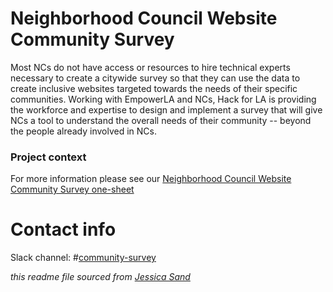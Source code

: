 # Neighborhood Council Website Community Survey 

Most NCs do not have access or resources to hire technical experts necessary to create a citywide survey so that they can use the data to create inclusive websites targeted towards the needs of their specific communities. Working with EmpowerLA and NCs, Hack for LA is providing the workforce and expertise to design and implement a survey that will give NCs a tool to understand the overall needs of their community -- beyond the people already involved in NCs.

### Project context

For more information please see our [Neighborhood Council Website Community Survey one-sheet](https://docs.google.com/document/d/1-1JHqX2JiZjaba19JM2svf8KKdVDuuCT01oXEVsQltU/edit)


# Contact info

Slack channel: #[community-survey](https://hackforla.slack.com/archives/C01H0HUDMCK)


*this readme file sourced from [Jessica Sand](http://jessicasand.com/other-stuff/just-enough-docs/)*

